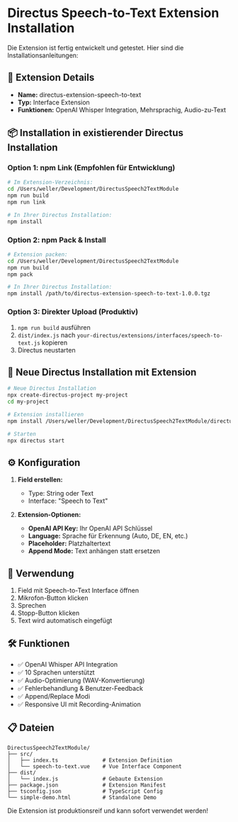 # Directus Speech-to-Text Extension Installation

Die Extension ist fertig entwickelt und getestet. Hier sind die Installationsanleitungen:

## 🎯 Extension Details
- **Name:** directus-extension-speech-to-text
- **Typ:** Interface Extension
- **Funktionen:** OpenAI Whisper Integration, Mehrsprachig, Audio-zu-Text

## 📦 Installation in existierender Directus Installation

### Option 1: npm Link (Empfohlen für Entwicklung)
```bash
# Im Extension-Verzeichnis:
cd /Users/weller/Development/DirectusSpeech2TextModule
npm run build
npm run link

# In Ihrer Directus Installation:
npm install
```

### Option 2: npm Pack & Install
```bash
# Extension packen:
cd /Users/weller/Development/DirectusSpeech2TextModule
npm run build
npm pack

# In Ihrer Directus Installation:
npm install /path/to/directus-extension-speech-to-text-1.0.0.tgz
```

### Option 3: Direkter Upload (Produktiv)
1. `npm run build` ausführen
2. `dist/index.js` nach `your-directus/extensions/interfaces/speech-to-text.js` kopieren
3. Directus neustarten

## 🚀 Neue Directus Installation mit Extension

```bash
# Neue Directus Installation
npx create-directus-project my-project
cd my-project

# Extension installieren
npm install /Users/weller/Development/DirectusSpeech2TextModule/directus-extension-speech-to-text-1.0.0.tgz

# Starten
npx directus start
```

## ⚙️ Konfiguration

1. **Field erstellen:**
   - Type: String oder Text  
   - Interface: "Speech to Text"

2. **Extension-Optionen:**
   - **OpenAI API Key:** Ihr OpenAI API Schlüssel
   - **Language:** Sprache für Erkennung (Auto, DE, EN, etc.)
   - **Placeholder:** Platzhaltertext
   - **Append Mode:** Text anhängen statt ersetzen

## 🎤 Verwendung

1. Field mit Speech-to-Text Interface öffnen
2. Mikrofon-Button klicken
3. Sprechen
4. Stopp-Button klicken
5. Text wird automatisch eingefügt

## 🛠 Funktionen

- ✅ OpenAI Whisper API Integration
- ✅ 10 Sprachen unterstützt
- ✅ Audio-Optimierung (WAV-Konvertierung)
- ✅ Fehlerbehandlung & Benutzer-Feedback
- ✅ Append/Replace Modi
- ✅ Responsive UI mit Recording-Animation

## 📋 Dateien

```
DirectusSpeech2TextModule/
├── src/
│   ├── index.ts              # Extension Definition
│   └── speech-to-text.vue    # Vue Interface Component
├── dist/
│   └── index.js              # Gebaute Extension
├── package.json              # Extension Manifest
├── tsconfig.json             # TypeScript Config
└── simple-demo.html          # Standalone Demo
```

Die Extension ist produktionsreif und kann sofort verwendet werden!